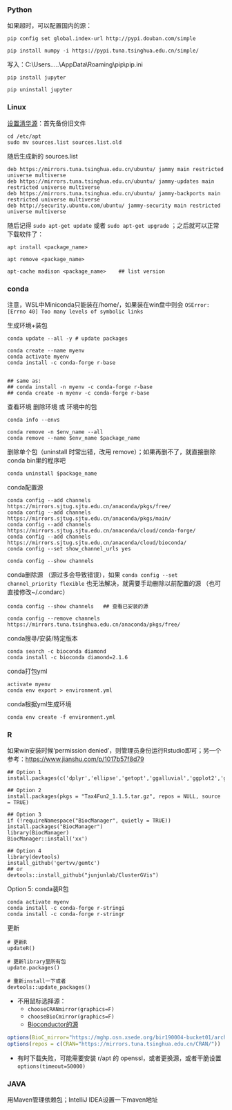 

### Python

如果超时，可以配置国内的源：
```
pip config set global.index-url http://pypi.douban.com/simple

pip install numpy -i https://pypi.tuna.tsinghua.edu.cn/simple/
```
写入：C:\Users\.....\AppData\Roaming\pip\pip.ini

```
pip install jupyter

pip uninstall jupyter
```

### Linux

[设置清华源](https://mirrors.tuna.tsinghua.edu.cn/help/ubuntu/)：首先备份旧文件
```
cd /etc/apt
sudo mv sources.list sources.list.old
```
随后生成新的 sources.list
```
deb https://mirrors.tuna.tsinghua.edu.cn/ubuntu/ jammy main restricted universe multiverse
deb https://mirrors.tuna.tsinghua.edu.cn/ubuntu/ jammy-updates main restricted universe multiverse
deb https://mirrors.tuna.tsinghua.edu.cn/ubuntu/ jammy-backports main restricted universe multiverse
deb http://security.ubuntu.com/ubuntu/ jammy-security main restricted universe multiverse
```

随后记得 ```sudo apt-get update``` 或者  ```sudo apt-get upgrade``` ；之后就可以正常下载软件了：

```
apt install <package_name>

apt remove <package_name>

apt-cache madison <package_name>    ## list version
```


### conda

注意，WSL中Miniconda只能装在/home/，如果装在win盘中则会 ```OSError: [Errno 40] Too many levels of symbolic links```

生成环境+装包
```
conda update --all -y # update packages

conda create --name myenv
conda activate myenv
conda install -c conda-forge r-base


## same as: 
## conda install -n myenv -c conda-forge r-base
## conda create -n myenv -c conda-forge r-base
```
查看环境 删除环境 或 环境中的包
```
conda info --envs

conda remove -n $env_name --all
conda remove --name $env_name $package_name
```
删除单个包（uninstall 时常出错，改用 remove）；如果再删不了，就直接删除conda bin里的程序吧
```
conda uninstall $package_name
```


conda配置源
```
conda config --add channels https://mirrors.sjtug.sjtu.edu.cn/anaconda/pkgs/free/
conda config --add channels https://mirrors.sjtug.sjtu.edu.cn/anaconda/pkgs/main/
conda config --add channels https://mirrors.sjtug.sjtu.edu.cn/anaconda/cloud/conda-forge/
conda config --add channels https://mirrors.sjtug.sjtu.edu.cn/anaconda/cloud/bioconda/
conda config --set show_channel_urls yes

conda config --show channels
```

conda删除源 （源过多会导致错误），如果 ```conda config --set channel_priority flexible``` 也无法解决，就需要手动删除以前配置的源 （也可直接修改~/.condarc）
```
conda config --show channels   ## 查看已安装的源

conda config --remove channels https://mirrors.tuna.tsinghua.edu.cn/anaconda/pkgs/free/
```

conda搜寻/安装/特定版本
```
conda search -c bioconda diamond 
conda install -c bioconda diamond=2.1.6
```

conda打包yml
```
activate myenv
conda env export > environment.yml
```
conda根据yml生成环境
```
conda env create -f environment.yml
```


### R
如果win安装时候‘permission denied’，则管理员身份运行Rstudio即可；另一个参考：https://www.jianshu.com/p/1017b57f8d79
```
## Option 1
install.packages(c('dplyr','ellipse','getopt','ggalluvial','ggplot2','ggrepel','lubridate','plyr','RColorBrewer','Rmisc','tidyr','vegan','ggpubr','ggsignif','reticulate'),repo='https://mirrors.tuna.tsinghua.edu.cn/CRAN/')

## Option 2
install.packages(pkgs = "Tax4Fun2_1.1.5.tar.gz", repos = NULL, source = TRUE)

## Option 3
if (!requireNamespace("BiocManager", quietly = TRUE))
install.packages("BiocManager")
library(BiocManager)
BiocManager::install('xx')

## Option 4
library(devtools)
install_github('gertvv/gemtc')  
## or
devtools::install_github("junjunlab/ClusterGVis")

```
Option 5: conda装R包
```
conda activate myenv
conda install -c conda-forge r-stringi
conda install -c conda-forge r-stringr
```
更新
```
# 更新R
updateR()

# 更新library里所有包
update.packages()

# 重新install一下或者
devtools::update_packages()
```

* 不用鼠标选择源： 
    - ```chooseCRANmirror(graphics=F)```
    - ```chooseBioCmirror(graphics=F)```
    - [Bioconductor的源](https://www.bioconductor.org/about/mirrors/)

```R
options(BioC_mirror="https://mghp.osn.xsede.org/bir190004-bucket01/archive.bioconductor.org/")
options(repos = c(CRAN="https://mirrors.tuna.tsinghua.edu.cn/CRAN/"))
```



* 有时下载失败，可能需要安装 r/apt 的 openssl，或者更换源，或者干脆设置 ```options(timeout=50000)```


### JAVA
用Maven管理依赖包；IntelliJ IDEA设置一下maven地址

